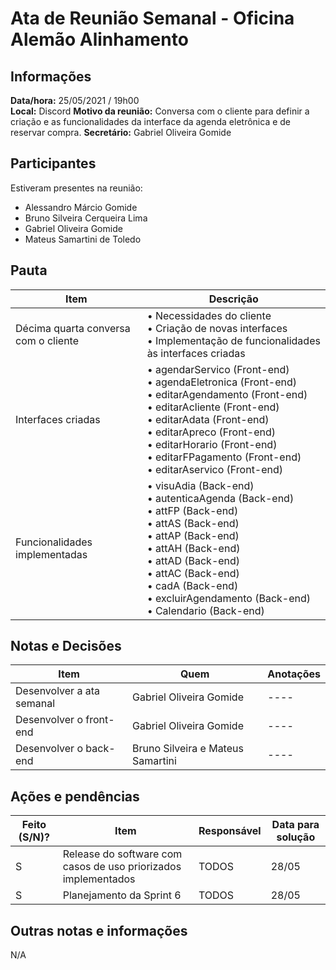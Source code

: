 # Ata de Reunião Semanal - Oficina Alemão Alinhamento

## Informações
**Data/hora:** 25/05/2021 / 19h00  
**Local:** Discord
**Motivo da reunião:** Conversa com o cliente para definir a criação e as funcionalidades da interface da agenda eletrônica e de reservar compra.
**Secretário:** Gabriel Oliveira Gomide 

## Participantes
Estiveram presentes na reunião:
- Alessandro Márcio Gomide
- Bruno Silveira Cerqueira Lima
- Gabriel Oliveira Gomide
- Mateus Samartini de Toledo

## Pauta

Item | Descrição
---- | ----
Décima quarta conversa com o cliente | • Necessidades do cliente <br> • Criação de novas interfaces <br> • Implementação de funcionalidades às interfaces criadas <br>
Interfaces criadas | • agendarServico (Front-end) <br> • agendaEletronica (Front-end) <br> • editarAgendamento (Front-end) <br> • editarAcliente (Front-end) <br> • editarAdata (Front-end) <br> • editarApreco (Front-end) <br> • editarHorario (Front-end) <br> • editarFPagamento (Front-end) <br> • editarAservico (Front-end) <br>
Funcionalidades implementadas | • visuAdia (Back-end) <br> • autenticaAgenda (Back-end) <br> • attFP (Back-end) <br> • attAS (Back-end) <br> • attAP (Back-end) <br> • attAH (Back-end) <br> • attAD (Back-end) <br> • attAC (Back-end) <br> • cadA (Back-end) <br> • excluirAgendamento (Back-end) <br> • Calendario (Back-end) <br>


## Notas e Decisões
Item | Quem | Anotações 
---- | -------- | ----
Desenvolver a ata semanal | Gabriel Oliveira Gomide | ---- 
Desenvolver o front-end | Gabriel Oliveira Gomide | ----
Desenvolver o back-end | Bruno Silveira e Mateus Samartini | ----

## Ações e pendências
Feito (S/N)? | Item | Responsável | Data para solução 
---- | -------- | -------- | ----
S | Release do software com casos de uso priorizados implementados | TODOS | 28/05
S | Planejamento da Sprint 6 | TODOS | 28/05


## Outras notas e informações
N/A
